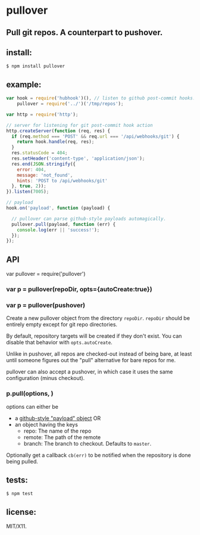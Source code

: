 # pullover
## Pull git repos. A counterpart to pushover.

## install:

```
$ npm install pullover
```

## example:

```js
var hook = require('hubhook')(), // listen to github post-commit hooks.
    pullover = require('../')('/tmp/repos');

var http = require('http');

// server for listening for git post-commit hook action
http.createServer(function (req, res) {
  if (req.method === 'POST' && req.url === '/api/webhooks/git') {
    return hook.handle(req, res);
  }
  res.statusCode = 404;
  res.setHeader('content-type', 'application/json');
  res.end(JSON.stringify({
    error: 404,
    message: 'not_found',
    hints: 'POST to /api/webhooks/git'
  }, true, 2));
}).listen(7005);

// payload
hook.on('payload', function (payload) {

  // pullover can parse github-style payloads automagically.
  pullover.pull(payload, function (err) {
    console.log(err || 'success!');
  });
});
```

## API

var pullover = require('pullover')

### var p = pullover(repoDir, opts={autoCreate:true})
### var p = pullover(pushover)

Create a new pullover object from the directory `repoDir`.
`repoDir` should be entirely empty except for git repo directories.

By default, repository targets will be created if they don't exist. You can
disable that behavior with `opts.autoCreate`.

Unlike in pushover, all repos are checked-out instead of being bare, at least
until someone figures out the "pull" alternative for bare repos for me.

pullover can also accept a pushover, in which case it uses the same
configuration (minus checkout).

### p.pull(options, <cb>)

options can either be

* a [github-style "payload" object](https://help.github.com/articles/post-receive-hooks) OR
* an object having the keys
  * repo: The name of the repo
  * remote: The path of the remote
  * branch: The branch to checkout. Defaults to `master`.

Optionally get a callback `cb(err)` to be notified when the repository is done
being pulled.

## tests:

```
$ npm test
```

## license:

MIT/X11.
